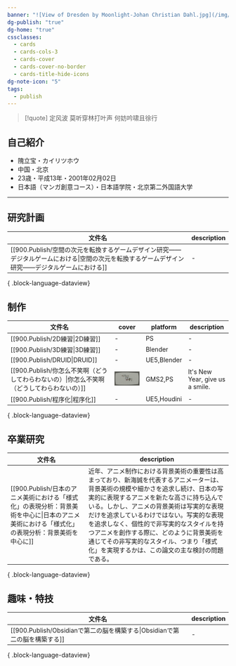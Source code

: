 ```yaml
---
banner: "![View of Dresden by Moonlight-Johan Christian Dahl.jpg](/img/user/700.Attachments/710.Banners/View%20of%20Dresden%20by%20Moonlight-Johan%20Christian%20Dahl.jpg)"
dg-publish: "true"
dg-home: "true"
cssclasses:
  - cards
  - cards-cols-3
  - cards-cover
  - cards-cover-no-border
  - cards-title-hide-icons
dg-note-icon: "5"
tags:
  - publish
---
```


> [!quote] 定风波
> 莫听穿林打叶声 何妨吟啸且徐行

## 自己紹介
- 隗立宝・カイリツホウ
- 中国・北京
- 23歳・平成13年・2001年02月02日
- 日本語（マンガ創意コース）・日本語学院・北京第二外国語大学

---
## 研究計画
| 文件名                                                                                   | description |
| ------------------------------------------------------------------------------------- | ----------- |
| [[900.Publish/空間の次元を転換するゲームデザイン研究——デジタルゲームにおける\|空間の次元を転換するゲームデザイン研究——デジタルゲームにおける]] | \-          |

{ .block-language-dataview}

## 制作
| 文件名                                                       | cover                                                                                                                                                | platform    | description                     |
| --------------------------------------------------------- | ---------------------------------------------------------------------------------------------------------------------------------------------------- | ----------- | ------------------------------- |
| [[900.Publish/2D練習\|2D練習]]                             | \-                                                                                                                                                   | PS          | \-                              |
| [[900.Publish/3D練習\|3D練習]]                             | \-                                                                                                                                                   | Blender     | \-                              |
| [[900.Publish/DRUID\|DRUID]]                           | \-                                                                                                                                                   | UE5,Blender | \-                              |
| [[900.Publish/你怎么不笑啊（どうしてわらわないの）\|你怎么不笑啊（どうしてわらわないの）]] | ![](https://raw.githubusercontent.com/Kairitsuhou/ImageHost/main/100%20%E3%80%8A%E4%BD%A0%E6%80%8E%E4%B9%88%E4%B8%8D%E7%AC%91%E5%95%8A%E3%80%8B.png) | GMS2,PS     | It's New Year, give us a smile. |
| [[900.Publish/程序化\|程序化]]                               | \-                                                                                                                                                   | UE5,Houdini | \-                              |

{ .block-language-dataview}

## 卒業研究
| 文件名                                                                                 | description                                                                                                                                                                                                                     |
| ----------------------------------------------------------------------------------- | ------------------------------------------------------------------------------------------------------------------------------------------------------------------------------------------------------------------------------- |
| [[900.Publish/日本のアニメ美術における「様式化」の表現分析：背景美術を中心に\|日本のアニメ美術における「様式化」の表現分析：背景美術を中心に]] | 近年、アニメ制作における背景美術の重要性は高まっており、新海誠を代表するアニメーターは、背景美術の規模や細かさを追求し続け、日本の写実的に表現するアニメを新たな高さに持ち込んでいる。しかし、アニメの背景美術は写実的な表現だけを追求しているわけではない。写実的な表現を追求しなく、個性的で非写実的なスタイルを持つアニメを創作する際に、どのように背景美術を通じてその非写実的なスタイル、つまり「様式化」を実現するかは、この論文の主な検討の問題である。 |

{ .block-language-dataview}

## 趣味・特技
| 文件名                                                       | description |
| --------------------------------------------------------- | ----------- |
| [[900.Publish/Obsidianで第二の脳を構築する\|Obsidianで第二の脳を構築する]] | \-          |

{ .block-language-dataview}